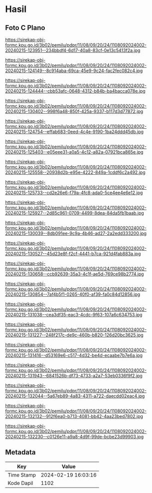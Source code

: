 # Hasil

## Foto C Plano

https://sirekap-obj-formc.kpu.go.id/3b02/pemilu/pdpr/11/08/09/20/24/1108092024002-20240215-123951--234bbdf4-6d17-40a8-83cf-0e13c5413f2a.jpg

https://sirekap-obj-formc.kpu.go.id/3b02/pemilu/pdpr/11/08/09/20/24/1108092024002-20240215-124149--8c914aba-69ca-45e9-9c24-fac2fec082c4.jpg

https://sirekap-obj-formc.kpu.go.id/3b02/pemilu/pdpr/11/08/09/20/24/1108092024002-20240215-124444--cbb53afc-0648-4312-b84b-ba4bacca078e.jpg

https://sirekap-obj-formc.kpu.go.id/3b02/pemilu/pdpr/11/08/09/20/24/1108092024002-20240215-130402--998f6a48-850f-425a-9337-b117d3d77872.jpg

https://sirekap-obj-formc.kpu.go.id/3b02/pemilu/pdpr/11/08/09/20/24/1108092024002-20240215-124754--effab683-0eed-4c4e-9190-1ba24ddd45db.jpg

https://sirekap-obj-formc.kpu.go.id/3b02/pemilu/pdpr/11/08/09/20/24/1108092024002-20240215-125403--e05eee31-a0a5-4c12-a82a-07921bca865e.jpg

https://sirekap-obj-formc.kpu.go.id/3b02/pemilu/pdpr/11/08/09/20/24/1108092024002-20240215-125558--20938d2b-e95e-4222-849a-1cddf6c2a492.jpg

https://sirekap-obj-formc.kpu.go.id/3b02/pemilu/pdpr/11/08/09/20/24/1108092024002-20240215-125733--cd2e26e6-f79a-4fc8-ada0-5ce4ee4e6e12.jpg

https://sirekap-obj-formc.kpu.go.id/3b02/pemilu/pdpr/11/08/09/20/24/1108092024002-20240215-125927--2d85c961-0709-4499-8dea-84da5fb1baab.jpg

https://sirekap-obj-formc.kpu.go.id/3b02/pemilu/pdpr/11/08/09/20/24/1108092024002-20240215-130039--8db091ee-9c9a-4b46-ad27-2a2edd333200.jpg

https://sirekap-obj-formc.kpu.go.id/3b02/pemilu/pdpr/11/08/09/20/24/1108092024002-20240215-130527--45d23e8f-f2cf-4441-b7ca-921d4fab883a.jpg

https://sirekap-obj-formc.kpu.go.id/3b02/pemilu/pdpr/11/08/09/20/24/1108092024002-20240215-130658--ccb92639-35a3-4c1f-ae5d-769ce98b2774.jpg

https://sirekap-obj-formc.kpu.go.id/3b02/pemilu/pdpr/11/08/09/20/24/1108092024002-20240215-130854--7af4b5f1-0265-40f0-af39-fa0c84d12856.jpg

https://sirekap-obj-formc.kpu.go.id/3b02/pemilu/pdpr/11/08/09/20/24/1108092024002-20240215-131038--cea3df35-eac3-4cdc-9f63-107a6c634753.jpg

https://sirekap-obj-formc.kpu.go.id/3b02/pemilu/pdpr/11/08/09/20/24/1108092024002-20240215-131227--248f217c-de9c-460b-b820-126d20bc3625.jpg

https://sirekap-obj-formc.kpu.go.id/3b02/pemilu/pdpr/11/08/09/20/24/1108092024002-20240215-131416--d53169e6-c517-4d32-be4d-ecaabe7b7e6a.jpg

https://sirekap-obj-formc.kpu.go.id/3b02/pemilu/pdpr/11/08/09/20/24/1108092024002-20240215-131943--6841526b-df73-4733-a2a7-53eb0336f9f2.jpg

https://sirekap-obj-formc.kpu.go.id/3b02/pemilu/pdpr/11/08/09/20/24/1108092024002-20240215-132044--5a67eb89-4a83-4311-a722-daecdd02eac4.jpg

https://sirekap-obj-formc.kpu.go.id/3b02/pemilu/pdpr/11/08/09/20/24/1108092024002-20240215-132132--912f6ea0-b713-4081-bb42-4aa23bed7802.jpg

https://sirekap-obj-formc.kpu.go.id/3b02/pemilu/pdpr/11/08/09/20/24/1108092024002-20240215-132230--c0126e11-a9a8-4d9f-99de-bcbe23d99903.jpg


## Metadata

| Key        | Value               |
| ---------- | ------------------- |
| Time Stamp | 2024-02-19 16:03:16 |
| Kode Dapil | 1102                |



